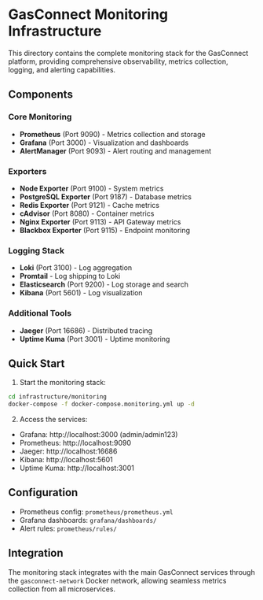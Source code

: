 # GasConnect Monitoring Infrastructure

This directory contains the complete monitoring stack for the GasConnect platform, providing comprehensive observability, metrics collection, logging, and alerting capabilities.

## Components

### Core Monitoring
- **Prometheus** (Port 9090) - Metrics collection and storage
- **Grafana** (Port 3000) - Visualization and dashboards
- **AlertManager** (Port 9093) - Alert routing and management

### Exporters
- **Node Exporter** (Port 9100) - System metrics
- **PostgreSQL Exporter** (Port 9187) - Database metrics
- **Redis Exporter** (Port 9121) - Cache metrics
- **cAdvisor** (Port 8080) - Container metrics
- **Nginx Exporter** (Port 9113) - API Gateway metrics
- **Blackbox Exporter** (Port 9115) - Endpoint monitoring

### Logging Stack
- **Loki** (Port 3100) - Log aggregation
- **Promtail** - Log shipping to Loki
- **Elasticsearch** (Port 9200) - Log storage and search
- **Kibana** (Port 5601) - Log visualization

### Additional Tools
- **Jaeger** (Port 16686) - Distributed tracing
- **Uptime Kuma** (Port 3001) - Uptime monitoring

## Quick Start

1. Start the monitoring stack:
```bash
cd infrastructure/monitoring
docker-compose -f docker-compose.monitoring.yml up -d
```

2. Access the services:
- Grafana: http://localhost:3000 (admin/admin123)
- Prometheus: http://localhost:9090
- Jaeger: http://localhost:16686
- Kibana: http://localhost:5601
- Uptime Kuma: http://localhost:3001

## Configuration

- Prometheus config: `prometheus/prometheus.yml`
- Grafana dashboards: `grafana/dashboards/`
- Alert rules: `prometheus/rules/`

## Integration

The monitoring stack integrates with the main GasConnect services through the `gasconnect-network` Docker network, allowing seamless metrics collection from all microservices.
